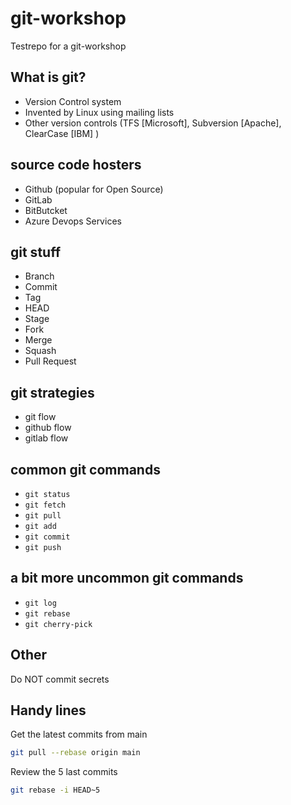 # git-workshop

Testrepo for a git-workshop

## What is git?

- Version Control system
- Invented by Linux using mailing lists
- Other version controls (TFS [Microsoft], Subversion [Apache], ClearCase [IBM] )

## source code hosters

- Github (popular for Open Source)
- GitLab
- BitButcket
- Azure Devops Services

## git stuff

- Branch
- Commit
- Tag
- HEAD
- Stage
- Fork
- Merge
- Squash
- Pull Request

## git strategies

- git flow
- github flow
- gitlab flow

## common git commands

- `git status`
- `git fetch`
- `git pull`
- `git add`
- `git commit`
- `git push`

## a bit more uncommon git commands

- `git log`
- `git rebase`
- `git cherry-pick`

## Other

Do NOT commit secrets

## Handy lines

Get the latest commits from main

```bash
git pull --rebase origin main
```

Review the 5 last commits

```bash
git rebase -i HEAD~5
```
